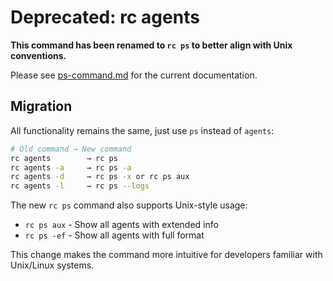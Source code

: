 # Deprecated: rc agents

**This command has been renamed to `rc ps` to better align with Unix conventions.**

Please see [ps-command.md](ps-command.md) for the current documentation.

## Migration

All functionality remains the same, just use `ps` instead of `agents`:

```bash
# Old command → New command
rc agents        → rc ps
rc agents -a     → rc ps -a
rc agents -d     → rc ps -x or rc ps aux
rc agents -l     → rc ps --logs
```

The new `rc ps` command also supports Unix-style usage:
- `rc ps aux` - Show all agents with extended info
- `rc ps -ef` - Show all agents with full format

This change makes the command more intuitive for developers familiar with Unix/Linux systems.